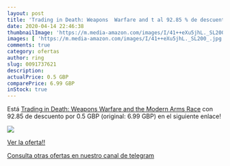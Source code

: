 ```yaml
---
layout: post
title: 'Trading in Death: Weapons  Warfare and t al 92.85 % de descuento'
date: 2020-04-14 22:46:38
thumbnailImage: 'https://m.media-amazon.com/images/I/41++eXu5jhL._SL200_.jpg'
images: [ 'https://m.media-amazon.com/images/I/41++eXu5jhL._SL200_.jpg' ]
comments: true
category: ofertas
author: ring
slug: 0091737621
description:
actualPrice: 0.5 GBP
comparePrice: 6.99 GBP
inStock: true
---
```


Está [Trading in Death: Weapons  Warfare and the Modern Arms Race](https://www.amazon.co.uk/dp/0091737621/?tag=redken01-21) con 92.85 de descuento por 0.5 GBP (original: 6.99 GBP) en el siguiente enlace!

[![](https://m.media-amazon.com/images/I/41++eXu5jhL._SL200_.jpg)](https://www.amazon.co.uk/dp/0091737621/?tag=redken01-21)

[Ver la oferta!!](https://www.amazon.co.uk/dp/0091737621/?tag=redken01-21)

[Consulta otras ofertas en nuestro canal de telegram](https://t.me/s/ofertas25)
